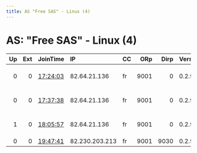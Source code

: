 ```yaml
---
title: AS "Free SAS" - Linux (4)
---
```


# AS: "Free SAS" - Linux (4)

|   Up |   Ext | JoinTime                                                                                            | IP             | CC   |   ORp |   Dirp | Version   | Contact                   | Nickname         |   eFamMembers |
|-----:|------:|:----------------------------------------------------------------------------------------------------|:---------------|:-----|------:|-------:|:----------|:--------------------------|:-----------------|--------------:|
|    0 |     0 | [17:24:03](https://metrics.torproject.org/rs.html#details/B291A3028D1F85D0DF28EFACF17F4A88A349CCAE) | 82.64.21.136   | fr   |  9001 |      0 | 0.2.9.14  | $ CONTACT GPG FINGERPRINT | QuantumResonator |             1 |
|    0 |     0 | [17:37:38](https://metrics.torproject.org/rs.html#details/D173E2ED4B62AB3FCD88C62EA74542E302AA9944) | 82.64.21.136   | fr   |  9001 |      0 | 0.2.9.14  | $ CONTACT GPG FINGERPRINT | QuantumResonator |             1 |
|    1 |     0 | [18:05:57](https://metrics.torproject.org/rs.html#details/402840C6EA8FEB4B2910EA17ACC622FB0F4EB69A) | 82.64.21.136   | fr   |  9001 |      0 | 0.2.9.14  | $ CONTACT GPG FINGERPRINT | QuantumResonator |             1 |
|    0 |     0 | [19:47:41](https://metrics.torproject.org/rs.html#details/E60858574A31E4503C08F0F6E96DF2A4134151E7) | 82.230.203.213 | fr   |  9001 |   9030 | 0.2.9.14  | None                      | AurevoirMerci    |             1 |
